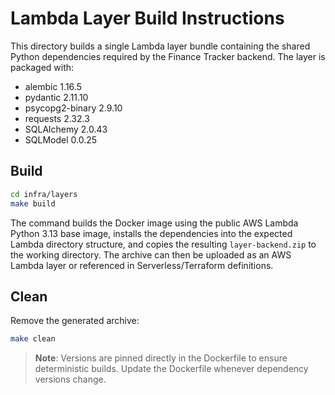 # Lambda Layer Build Instructions

This directory builds a single Lambda layer bundle containing the shared Python dependencies required by the Finance Tracker backend. The layer is packaged with:

- alembic 1.16.5
- pydantic 2.11.10
- psycopg2-binary 2.9.10
- requests 2.32.3
- SQLAlchemy 2.0.43
- SQLModel 0.0.25

## Build

```bash
cd infra/layers
make build
```

The command builds the Docker image using the public AWS Lambda Python 3.13 base image, installs the dependencies into the expected Lambda directory structure, and copies the resulting `layer-backend.zip` to the working directory. The archive can then be uploaded as an AWS Lambda layer or referenced in Serverless/Terraform definitions.

## Clean

Remove the generated archive:

```bash
make clean
```

> **Note**: Versions are pinned directly in the Dockerfile to ensure deterministic builds. Update the Dockerfile whenever dependency versions change.
